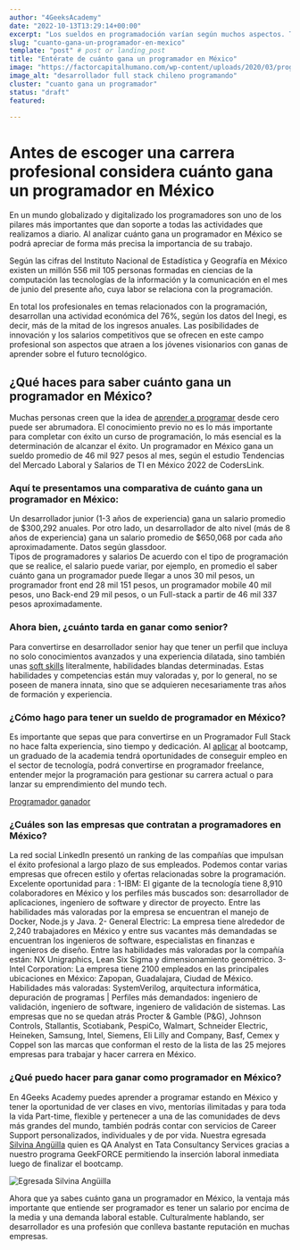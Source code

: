 ```yaml
---
author: "4GeeksAcademy"
date: "2022-10-13T13:29:14+00:00"
excerpt: "Los sueldos en programadoción varían según muchos aspectos. Te invitamos ingresar en nuestro blog y descubrirlo"
slug: "cuanto-gana-un-programador-en-mexico"
template: "post" # post or landing_post
title: "Entérate de cuánto gana un programador en México"
image: "https://factorcapitalhumano.com/wp-content/uploads/2020/03/programadores-profesionistas-con-incrementos-salariales-constantes.jpg"
image_alt: "desarrollador full stack chileno programando"
cluster: "cuanto gana un programador"
status: "draft"
featured: 

---
```

# **Antes de escoger una carrera profesional considera cuánto gana un programador en México**
 
 En un mundo globalizado y digitalizado los programadores son uno de los pilares más importantes que dan soporte a todas las actividades que realizamos a diario. Al analizar cuánto gana un programador en México se podrá apreciar de forma más precisa la importancia de su trabajo. 

  Según las cifras del Instituto Nacional de Estadística y Geografía en México existen un millón 556 mil 105 personas formadas en ciencias de la computación las tecnologías de la información y la comunicación en el mes de junio del presente año, cuya labor se relaciona con la programación. 

  En total los profesionales en temas relacionados con la programación, desarrollan una actividad económica del 76%, según los datos del Inegi, es decir, más de la mitad de los ingresos anuales. 
Las posibilidades de innovación y los salarios competitivos que se ofrecen en este campo profesional son aspectos que atraen a los jóvenes visionarios con ganas de aprender sobre el futuro tecnológico. 

## ¿Qué haces para saber cuánto gana un programador en México?
 
 Muchas personas creen que la idea de [ aprender a programar](https://4geeksacademy.com/es/curso-de-programacion-desde-cero?lang=es) desde cero puede ser abrumadora. El conocimiento previo no es lo más importante para completar con éxito un curso de programación, lo más esencial es la determinación de alcanzar el éxito.
Un programador en México gana un sueldo promedio de 46 mil 927 pesos al mes, según el estudio Tendencias del Mercado Laboral y Salarios de TI en México 2022 de CodersLink. 

### Aquí te presentamos una comparativa de cuánto gana un programador en México: 
 
 Un desarrollador junior (1-3 años de experiencia) gana un salario promedio de $300,292 anuales. Por otro lado, un desarrollador de alto nivel (más de 8 años de experiencia) gana un salario promedio de $650,068 por cada año aproximadamente. Datos según glassdoor.   
Tipos de programadores y salarios 
  De acuerdo con el tipo de programación que se realice, el salario puede variar, por ejemplo, en promedio el saber cuánto gana un programador puede llegar a unos 30 mil pesos, un programador front end 28 mil 151 pesos, un programador mobile 40 mil pesos, uno Back-end 29 mil pesos, o un Full-stack a partir de 46 mil 337 pesos aproximadamente.

### Ahora bien, ¿cuánto tarda en ganar como senior?
 
 Para convertirse en desarrollador senior hay que tener un perfil que incluya no solo conocimientos avanzados y una experiencia dilatada, sino también unas [soft skills](https://4geeksacademy.com/es/full-stack/habilidades-desarrollador-full-stack) literalmente, habilidades blandas determinadas.
 Estas habilidades y competencias están muy valoradas y, por lo general, no se poseen de manera innata, sino que se adquieren necesariamente tras años de formación y experiencia.

### ¿Cómo hago para tener un sueldo de programador en México? 

 Es importante que sepas que para convertirse en un Programador Full Stack no hace falta experiencia, sino tiempo y dedicación. Al [aplicar](https://4geeksacademy.com/es/curso-de-programacion-desde-cero?lang=es) al bootcamp, un graduado de la academia tendrá oportunidades de conseguir empleo en el sector de tecnología, podrá convertirse en programador freelance, entender mejor la programación para gestionar su carrera actual o para lanzar su emprendimiento del mundo tech.

[Programador ganador](https://aquiensistemas.com/wp-content/uploads/2021/02/money.jpg)
 
### ¿Cuáles son las empresas que contratan a programadores en México? 
  
La red social LinkedIn presentó un ranking de las compañías que impulsan el éxito profesional a largo plazo de sus empleados. Podemos contar varias empresas que ofrecen  estilo y ofertas relacionadas sobre la programación. Excelente oportunidad para : 
1-IBM: El gigante de la tecnología tiene 8,910 colaboradores en México y los perfiles más buscados son: desarrollador de aplicaciones, ingeniero de software y director de proyecto. Entre las habilidades más valoradas por la empresa se encuentran el manejo de Docker, Node.js y Java.
2- General Electric: La empresa tiene alrededor de 2,240 trabajadores en México y entre sus vacantes más demandadas se encuentran los ingenieros de software, especialistas en finanzas e ingenieros de diseño. Entre las habilidades más valoradas por la compañía están: NX Unigraphics, Lean Six Sigma y dimensionamiento geométrico.
3-Intel Corporation: La empresa tiene 2100 empleados en las principales ubicaciones en México: Zapopan, Guadalajara, Ciudad de México. Habilidades más valoradas: SystemVerilog, arquitectura informática, depuración de programas | Perfiles más demandados:  ingeniero de validación, ingeniero de software, ingeniero de validación de sistemas. 
Las empresas que no se quedan atrás Procter & Gamble (P&G), Johnson Controls, Stallantis, Scotiabank, PespiCo, Walmart, Schneider Electric, Heineken, Samsung, Intel, Siemens, Eli Lilly and Company, Basf, Cemex y Coppel son las marcas que conforman el resto de la lista de las 25 mejores empresas para trabajar y hacer carrera en México.

### ¿Qué puedo hacer para ganar como programador en México?
 
En 4Geeks Academy puedes aprender a programar estando en México y tener la oportunidad de ver clases en vivo, mentorías ilimitadas y para toda la vida Part-time, flexible y pertenecer a una de las comunidades de devs más grandes del mundo, también podrás contar con servicios de Career Support personalizados, individuales y de por vida.
Nuestra egresada  [ Silvina Angüilla](https://www.linkedin.com/in/silvina-anguilla/) quien es QA Analyst en Tata Consultancy Services gracias a nuestro programa GeekFORCE permitiendo la inserción laboral inmediata luego de finalizar el bootcamp. 

 ![Egresada Silvina Angüilla ](file:///C:/Users/admin/Downloads/Semana%202%20Agosto%20(5).jpg)

Ahora que ya sabes cuánto gana un programador en México, la ventaja más importante que  entiende ser programador es tener un salario por encima de la media y una demanda laboral estable. Culturalmente hablando, ser desarrollador es una profesión que conlleva bastante reputación en muchas empresas.     




